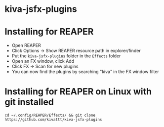 # kiva-jsfx-plugins

# Installing for REAPER
- Open REAPER
- Click Options -> Show REAPER resource path in explorer/finder
- Put the `kiva-jsfx-plugins` folder in the `Effects` folder
- Open an FX window, click Add
- Click FX -> Scan for new plugins
- You can now find the plugins by searching "kiva" in the FX window filter

# Installing for REAPER on Linux with git installed
`cd ~/.config/REAPER/Effects/ && git clone https://github.com/kivattt/kiva-jsfx-plugins`
